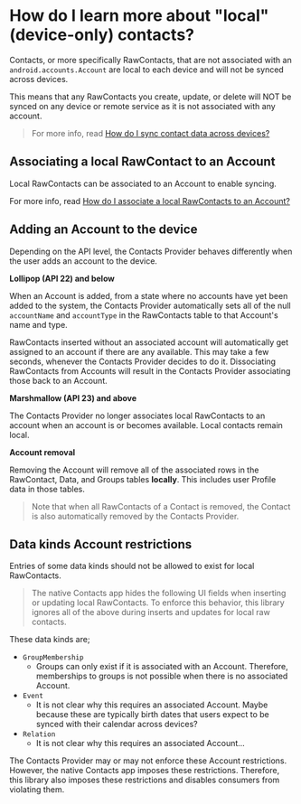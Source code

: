 # How do I learn more about "local" (device-only) contacts?

Contacts, or more specifically RawContacts, that are not associated with an
`android.accounts.Account` are local to each device and will not be synced across devices.

This means that any RawContacts you create, update, or delete will NOT be synced on any device or
remote service as it is not associated with any account.

> For more info, read [How do I sync contact data across devices?](/howto/howto-sync-contact-data.md)

## Associating a local RawContact to an Account

Local RawContacts can be associated to an Account to enable syncing.

For more info, read [How do I associate a local RawContacts to an Account?](/howto/howto-associate-device-local-raw-contacts-to-an-account.md)

## Adding an Account to the device

Depending on the API level, the Contacts Provider behaves differently when the user adds an account
to the device.

**Lollipop (API 22) and below**

When an Account is added, from a state where no accounts have yet been added to the system, the
Contacts Provider automatically sets all of the null `accountName` and `accountType` in the
RawContacts table to that Account's name and type.

RawContacts inserted without an associated account will automatically get assigned to an account if
there are any available. This may take a few seconds, whenever the Contacts Provider decides to do
it. Dissociating RawContacts from Accounts will result in the Contacts Provider associating those
back to an Account.

**Marshmallow (API 23) and above**

The Contacts Provider no longer associates local RawContacts to an account when an account is or
becomes available. Local contacts remain local.

**Account removal**

Removing the Account will remove all of the associated rows in the RawContact, Data, and Groups 
tables **locally**. This includes user Profile data in those tables.

> Note that when all RawContacts of a Contact is removed, the Contact is also automatically removed
> by the Contacts Provider.

## Data kinds Account restrictions

Entries of some data kinds should not be allowed to exist for local RawContacts.

> The native Contacts app hides the following UI fields when inserting or updating local 
> RawContacts. To enforce this behavior, this library ignores all of the above during inserts and 
> updates for local raw contacts.

These data kinds are;

- `GroupMembership`
    - Groups can only exist if it is associated with an Account. Therefore, memberships to groups is
      not possible when there is no associated Account.
- `Event`
    - It is not clear why this requires an associated Account. Maybe because these are typically
      birth dates that users expect to be synced with their calendar across devices?
- `Relation`
    - It is not clear why this requires an associated Account...

The Contacts Provider may or may not enforce these Account restrictions. However, the native
Contacts app imposes these restrictions. Therefore, this library also imposes these restrictions and
disables consumers from violating them.